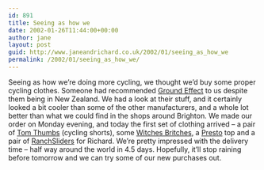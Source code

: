 ```yaml
---
id: 891
title: Seeing as how we
date: 2002-01-26T11:44:00+00:00
author: jane
layout: post
guid: http://www.janeandrichard.co.uk/2002/01/seeing_as_how_we
permalink: /2002/01/seeing_as_how_we/
---
```

Seeing as how we&#8217;re doing more cycling, we thought we&#8217;d buy some proper cycling clothes. Someone had recommended [Ground Effect](http://www.groundeffect.co.nz) to us despite them being in New Zealand. We had a look at their stuff, and it certainly looked a bit cooler than some of the other manufacturers, and a whole lot better than what we could find in the shops around Brighton. We made our order on Monday evening, and today the first set of clothing arrived &#8211; a pair of [Tom Thumbs](http://www.groundeffect.co.nz/tom-thumbs.htm) (cycling shorts), some [Witches Britches](http://www.groundeffect.co.nz/witches.htm), a [Presto](http://www.groundeffect.co.nz/presto.htm) top and a pair of [RanchSliders](http://www.groundeffect.co.nz/ranchsliders.htm) for Richard. We&#8217;re pretty impressed with the delivery time &#8211; half way around the world in 4.5 days. Hopefully, it&#8217;ll stop raining before tomorrow and we can try some of our new purchases out.